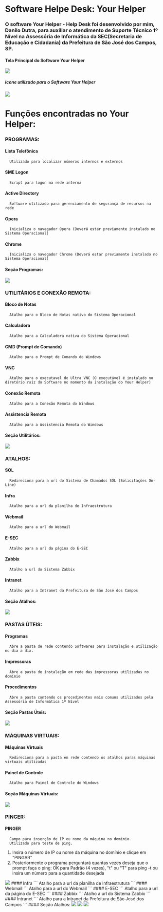 # Software Helpe Desk: Your Helper

<h3>O software Your Helper - Help Desk foi desenvolvido por mim, Danilo Dutra, para auxiliar o atendimento de Suporte Técnico 1º Nível na Assessória de Informática da SEC(Secretaria de Educação e Cidadania) da Prefeitura de São José dos Campos, SP.</h3>


#### Tela Principal do Software Your Helper
<img src="./your-helper_01.png">


##### Icone utilizado para o Software Your Helper
<img src="./your_helper_icone.png">

# Funções encontradas no Your Helper:

### PROGRAMAS:

#### Lista Telefônica
```
  Utilizado para localizar números internos e externos
```
#### SME Logon
```
  Script para logon na rede interna
```
#### Active Directory
```
  Software utilizado para gerenciamento de segurança de recursos na rede
```
#### Opera
```
  Inicializa o navegador Opera (Deverá estar previamente instalado no Sistema Operacional)
```
#### Chrome
```
  Inicializa o navegador Chrome (Deverá estar previamente instalado no Sistema Operacional)
```
#### Seção Programas:
<img src="./your_helper_programas.png">

### UTILITÁRIOS E CONEXÃO REMOTA:

#### Bloco de Notas
```
  Atalho para o Bloco de Notas nativo do Sistema Operacional
```
#### Calculadora
```
  Atalho para a Calculadora nativa do Sistema Operacional
```
#### CMD (Prompt de Comando)
```
  Atalho para o Prompt de Comando do Windows
```
#### VNC
```
  Atalho para o executavel do Ultra VNC (O executável é instalado no diretório raiz do Software no momento da instalação do Your Helper)
```
#### Conexão Remota
```
  Atalho para a Conexão Remota do Windows
```
#### Assistencia Remota
```
  Atalho para a Assistencia Remota do Windows
```
#### Seção Utilitários:
<img src="./your_helper_utilitarios.png">
  
### ATALHOS:

#### SOL
```
  Redireciona para a url do Sistema de Chamados SOL (Solicitações On-Line)
```
#### Infra
```
  Atalho para a url da planilha de Infraestrutura
```
#### Webmail
```
  Atalho para a url do Webmail
```
#### E-SEC
```
  Atalho para a url da página do E-SEC
```
#### Zabbix
```
  Atalho a url do Sistema Zabbix
```
#### Intranet
```
  Atalho para a Intranet da Prefeitura de São José dos Campos
```
#### Seção Atalhos:
<img src="./your_helper_atalhos.png">

### PASTAS ÚTEIS:

#### Programas
```
  Abre a pasta de rede contendo Softwares para instalação e utilização no dia a dia.
```
#### Impressoras
```
  Abre a pasta de instalação em rede das impressoras utilizadas no domínio
```
#### Procedimentos
```
  Abre a pasta contendo os procedimentos mais comuns utilizados pela Assessória de Informática 1º Nível
```
#### Seção Pastas Úteis:
<img src="./your_helper_pastas.png">

### MÁQUINAS VIRTUAIS:

#### Máquinas Virtuais
```
  Redireciona para a pasta em rede contendo os atalhos paras máquinas virtuais utilizadas
```
#### Painel de Controle
```
  Atalho para Painel de Controle do Windows
  ```
#### Seção Máquinas Virtuais:
<img src="./your_helper_maquinas.png">

### PINGER:

#### PINGER
```
  Campo para inserção de IP ou nome da máquina no domínio. 
  Utilizado para teste de ping.
```
 1. Insira o número de IP ou nome da máquina no domínio e clique em "PINGAR"
 2. Posteriormente o programa perguntará quantas vezes deseja que o prompt faça o ping: OK para Padrão (4 vezes), "t" ou "T" para ping -t ou insira um número para a quantidade desejada 
<img src="./pinger">
#### Infra
```
  Atalho para a url da planilha de Infraestrutura
```
#### Webmail
```
  Atalho para a url do Webmail
```
#### E-SEC
```
  Atalho para a url da página do E-SEC
```
#### Zabbix
```
  Atalho a url do Sistema Zabbix
```
#### Intranet
```
  Atalho para a Intranet da Prefeitura de São José dos Campos
```
#### Seção Atalhos:
<img src="./your_helper_pinger.png">
<img src="./your_helper_vnc.png">
<img src="./your_helper_servico_vnc.png">


